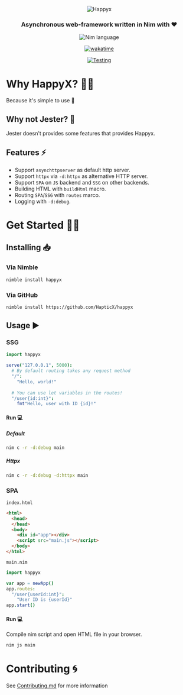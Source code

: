 <div align="center">

![Happyx](https://user-images.githubusercontent.com/49402667/228402522-6dd72d4b-c21c-4acf-b1e2-8318b6e809da.png)
### Asynchronous web-framework written in Nim with ♥

![Nim language](https://img.shields.io/badge/>=1.4.0-1b1e2b?style=for-the-badge&logo=nim&logoColor=f1fa8c&label=Nim&labelColor=2b2e3b)

[![wakatime](https://wakatime.com/badge/user/eaf11f95-5e2a-4b60-ae6a-38cd01ed317b/project/bbd13748-36e6-4383-ac40-9c4e72c060d1.svg?style=for-the-badge)](https://wakatime.com/badge/user/eaf11f95-5e2a-4b60-ae6a-38cd01ed317b/project/bbd13748-36e6-4383-ac40-9c4e72c060d1)

[![Testing](https://github.com/HapticX/happyx/actions/workflows/tests.yml/badge.svg?style=for-the-badge)](https://github.com/HapticX/happyx/actions/workflows/tests.yml)

</div>


# Why HappyX? 💁‍♀️
Because it's simple to use 🙂

## Why not Jester? 🤔
Jester doesn't provides some features that provides Happyx.

## Features ⚡
- Support `asynchttpserver` as default http server.
- Support `httpx` via `-d:httpx` as alternative HTTP server.
- Support `SPA` on `JS` backend and `SSG` on other backends.
- Building HTML with `buildHtml` macro.
- Routing `SPA`/`SSG` with `routes` marco.
- Logging with `-d:debug`.

# Get Started 👨‍🔬

## Installing 📥
### Via Nimble
```bash
nimble install happyx
```
### Via GitHub
```bash
nimble install https://github.com/HapticX/happyx
```

## Usage ▶
### SSG
```nim
import happyx

serve("127.0.0.1", 5000):
  # By default routing takes any request method
  "/":
    "Hello, world!"
  
  # You can use let variables in the routes!
  "/user{id:int}":
    fmt"Hello, user with ID {id}!"
```
#### Run 💻
##### Default
```bash
nim c -r -d:debug main
```
##### Httpx
```bash
nim c -r -d:debug -d:httpx main
```

### SPA
`index.html`
```html
<html>
  <head>
  </head>
  <body>
    <div id="app"></div>
    <script src="main.js"></script>
  </body>
</html>
```
`main.nim`
```nim
import happyx

var app = newApp()
app.routes:
  "/user{userId:int}":
    "User ID is {userId}"
app.start()
```
#### Run 💻
Compile nim script and open HTML file in your browser.
```bash
nim js main
```


# Contributing 🌀
See [Contributing.md](https://github.com/HapticX/happyx/blob/master/.github/CONTRIBUTING.md) for more information
